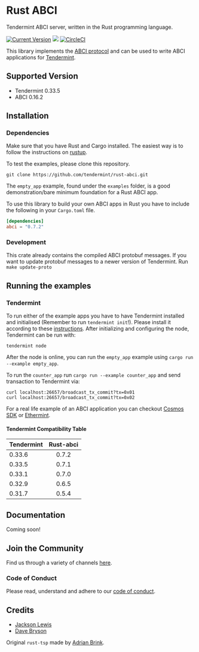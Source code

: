 # Rust ABCI

Tendermint ABCI server, written in the Rust programming language.

[![Current Version](https://meritbadge.herokuapp.com/abci)](https://crates.io/crates/abci)
[![](https://tokei.rs/b1/github/tendermint/rust-abci)](https://github.com/tendermint/rust-abci)
[![CircleCI](https://circleci.com/gh/tendermint/rust-abci/tree/master.svg?style=shield)](https://circleci.com/gh/tendermint/rust-abci/tree/master)

This library implements the [ABCI
protocol](https://tendermint.com/docs/spec/abci/) and can be used to write ABCI
applications for [Tendermint](https://github.com/tendermint/tendermint/).

## Supported Version

- Tendermint 0.33.5
- ABCI 0.16.2

## Installation

### Dependencies

Make sure that you have Rust and Cargo installed. The easiest way is to follow the instructions on [rustup](https://rustup.rs/).

To test the examples, please clone this repository.

```
git clone https://github.com/tendermint/rust-abci.git
```

The `empty_app` example, found under the `examples` folder, is a good demonstration/bare minimum foundation for a Rust ABCI app.

To use this library to build your own ABCI apps in Rust you have to include the following in your `Cargo.toml` file.

```toml
[dependencies]
abci = "0.7.2"
```

### Development

This crate already contains the compiled ABCI protobuf messages. If you want to update protobuf messages to a newer version of Tendermint. Run `make update-proto`

## Running the examples

### Tendermint

To run either of the example apps you have to have Tendermint installed and initialised (Remember to run `tendermint init`!). Please install it according to these [instructions](https://docs.tendermint.com/master/introduction/install.html). After initializing and configuring the node, Tendermint can be run with:

```
tendermint node
```

After the node is online, you can run the `empty_app` example using `cargo run --example empty_app`.

To run the `counter_app` run `cargo run --example counter_app` and send transaction to Tendermint via:

```
curl localhost:26657/broadcast_tx_commit?tx=0x01
curl localhost:26657/broadcast_tx_commit?tx=0x02
```

For a real life example of an ABCI application you can checkout [Cosmos SDK](https://github.com/cosmos/cosmos-sdk) or [Ethermint](https://github.com/cosmos/ethermint).

#### Tendermint Compatibility Table

| Tendermint | Rust-abci |
| ---------- | :-------: |
| 0.33.6     |   0.7.2   |
| 0.33.5     |   0.7.1   |
| 0.33.1     |   0.7.0   |
| 0.32.9     |   0.6.5   |
| 0.31.7     |   0.5.4   |

## Documentation

Coming soon!

## Join the Community

Find us through a variety of channels [here](https://cosmos.network/community).

### Code of Conduct

Please read, understand and adhere to our [code of conduct](./CODE_OF_CONDUCT.md).

## Credits

- [Jackson Lewis](https://github.com/InquisitivePenguin)
- [Dave Bryson](https://github.com/davebryson)

Original `rust-tsp` made by [Adrian Brink](https://github.com/adrianbrink).
